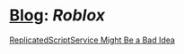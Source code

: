 # [Blog](https://sombrero64.github.io/Sombrero64/blog): *Roblox*
[ReplicatedScriptService Might Be a Bad Idea](https://sombrero64.github.io/Sombrero64/blog/roblox/RSSMightBeaBadIdea/)
